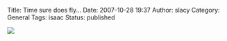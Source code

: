 Title: Time sure does fly...
Date: 2007-10-28 19:37
Author: slacy
Category: General
Tags: isaac
Status: published

[![](http://slacy.com/gallery/d/101112-2/img_2282.jpg)](http://slacy.com/gallery/v/2007/isaac_5months/)
